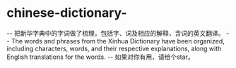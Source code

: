# chinese-dictionary- 
-- 把新华字典中的字词做了梳理，包括字、词及相应的解释，含词的英文翻译。
-- The words and phrases from the Xinhua Dictionary have been organized, including characters, words, and their respective explanations, along with English translations for the words.
-- 如果对你有用，请给个star。


